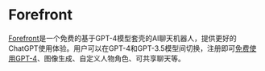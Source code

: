# Forefront

<a class="external" href="https://chat.forefront.ai/" target="_blank" rel="noopener nofollow">Forefront</a>是一个免费的基于GPT-4模型套壳的AI聊天机器人，提供更好的ChatGPT使用体验。用户可以在GPT-4和GPT-3.5模型间切换，注册即可<a href="https://ai-bot.cn/how-to-use-gpt-4-for-free/">免费使用GPT-4</a>、图像生成、自定义人物角色、可共享聊天等。